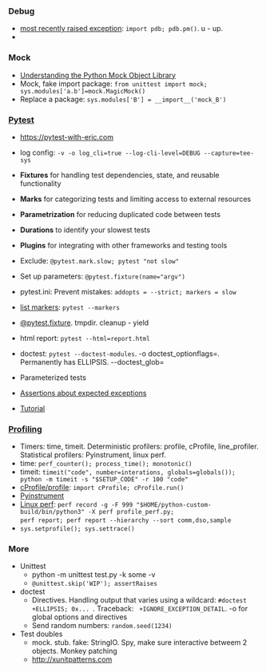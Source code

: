### Debug
* [most recently raised exception](https://wil.yegelwel.com/pdb-pm/): `import pdb; pdb.pm()`. u - up. 
* 

### Mock
* [Understanding the Python Mock Object Library](https://realpython.com/python-mock-library/)
* Mock, fake import package: `from unittest import mock; sys.modules['a.b']=mock.MagicMock()`
* Replace a package: `sys.modules['B'] = __import__('mock_B')`

### [Pytest](https://realpython.com/pytest-python-testing/)
* https://pytest-with-eric.com
* log config: `-v -o log_cli=true --log-cli-level=DEBUG --capture=tee-sys`
* **Fixtures** for handling test dependencies, state, and reusable functionality
* **Marks** for categorizing tests and limiting access to external resources
* **Parametrization** for reducing duplicated code between tests
* **Durations** to identify your slowest tests
* **Plugins** for integrating with other frameworks and testing tools

* Exclude: ` @pytest.mark.slow; pytest "not slow" `
* Set up parameters: `@pytest.fixture(name="argv")`
* pytest.ini: Prevent mistakes: ` addopts = --strict; markers = slow `
* [list markers](https://docs.pytest.org/en/stable/mark.htm): `pytest --markers`
* [@pytest.fixture](https://docs.pytest.org/en/stable/fixture.html). tmpdir. cleanup - yield
* html report: `pytest --html=report.html`
* doctest: `pytest --doctest-modules`. -o doctest_optionflags=. Permanently has ELLIPSIS. --doctest_glob=
* Parameterized tests
* [Assertions about expected exceptions](https://docs.pytest.org/en/stable/assert.html#assertions-about-expected-exceptions)
* [Tutorial](https://www.tutorialspoint.com/pytest/index.htm)

### [Profiling](https://realpython.com/python-profiling/)
* Timers: time, timeit. Deterministic profilers: profile, cProfile, line_profiler. Statistical profilers: Pyinstrument, linux perf.
* time: `perf_counter(); process_time(); monotonic()`
* timeit: `timeit("code", number=interations, globals=globals()); python -m timeit -s "$SETUP_CODE" -r 100 "code"`
* [cProfile/profile](https://docs.python.org/3/library/profile.html#what-is-deterministic-profiling): `import cProfile; cProfile.run()`
* [Pyinstrument](https://pyinstrument.readthedocs.io/en/latest/)
* [Linux perf](https://realpython.com/python-profiling/#perf-count-hardware-and-system-events-on-linux):
  `perf record -g -F 999 "$HOME/python-custom-build/bin/python3" -X perf profile_perf.py;`  
  `perf report; perf report --hierarchy --sort comm,dso,sample`
* `sys.setprofile(); sys.settrace()`

### More
* Unittest
  * python -m unittest test.py -k some -v
  * `@unittest.skip('WIP'); assertRaises`
* doctest
  * Directives. Handling output that varies using a wildcard: `#doctest +ELLIPSIS; 0x... `. Traceback: ` +IGNORE_EXCEPTION_DETAIL`. -o for global options and directives
  * Send random numbers: `random.seed(1234)`
* Test doubles
  * mock. stub. fake: StringIO. Spy, make sure interactive betweem 2 objects. Monkey patching
  * http://xunitpatterns.com

